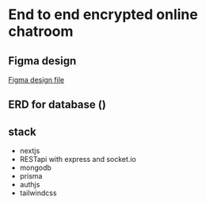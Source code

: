 # End to end encrypted online chatroom

## Figma design
[Figma design file](https://www.figma.com/file/SRJNURuWgtipv03We5SQ6g/Chatter?type=design&node-id=0%3A1&mode=design&t=UV3QvOSJEOqpXckZ-1)

## ERD for database ()

## stack

- nextjs
- RESTapi with express and socket.io
- mongodb
- prisma
- authjs
- tailwindcss

